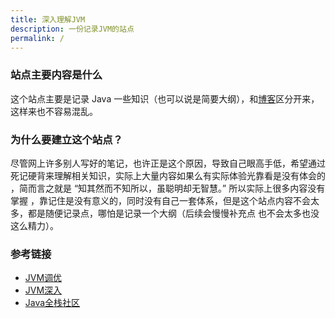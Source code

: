 ```yaml
---
title: 深入理解JVM
description: 一份记录JVM的站点
permalink: /
---
```



### 站点主要内容是什么


这个站点主要是记录 Java 一些知识（也可以说是简要大纲），和[博客](https://wuxin0011.github.io/)区分开来，这样来也不容易混乱。



### 为什么要建立这个站点？

尽管网上许多别人写好的笔记，也许正是这个原因，导致自己眼高手低，希望通过死记硬背来理解相关知识，实际上大量内容如果么有实际体验光靠看是没有体会的 ，简而言之就是 “知其然而不知所以，虽聪明却无智慧。” 所以实际上很多内容没有掌握 ，靠记住是没有意义的，同时没有自己一套体系，但是这个站点内容不会太多，都是随便记录点，哪怕是记录一个大纲（后续会慢慢补充点 也不会太多也没这么精力）。





### 参考链接

- [JVM调优](https://www.yuque.com/fcant/java/wqqraq)
- [JVM深入](https://www.yuque.com/x.oni/xf10p3/lwz07f)
- [Java全栈社区](https://pdai.tech/)


